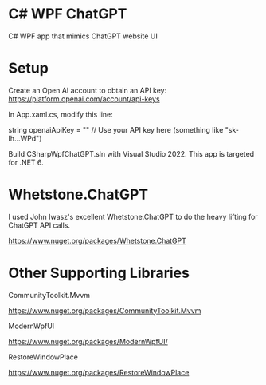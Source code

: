 # C# WPF ChatGPT
C# WPF app that mimics ChatGPT website UI

# Setup
Create an Open AI account to obtain an API key:
https://platform.openai.com/account/api-keys

In App.xaml.cs, modify this line:

string openaiApiKey = "<Your Open AI API Key>" // Use your API key here (something like "sk-Ih...WPd")

Build CSharpWpfChatGPT.sln with Visual Studio 2022.  This app is targeted for .NET 6.

# Whetstone.ChatGPT
I used John Iwasz's excellent Whetstone.ChatGPT to do the heavy lifting for ChatGPT API calls.

https://www.nuget.org/packages/Whetstone.ChatGPT

# Other Supporting Libraries
CommunityToolkit.Mvvm
 
https://www.nuget.org/packages/CommunityToolkit.Mvvm
 
ModernWpfUI
 
https://www.nuget.org/packages/ModernWpfUI/
 
RestoreWindowPlace

https://www.nuget.org/packages/RestoreWindowPlace
